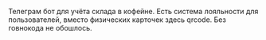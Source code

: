Телеграм бот для учёта склада в кофейне.
Есть система лояльности для пользователей, вместо физических карточек здесь qrcode.
Без говнокода не обошлось.
